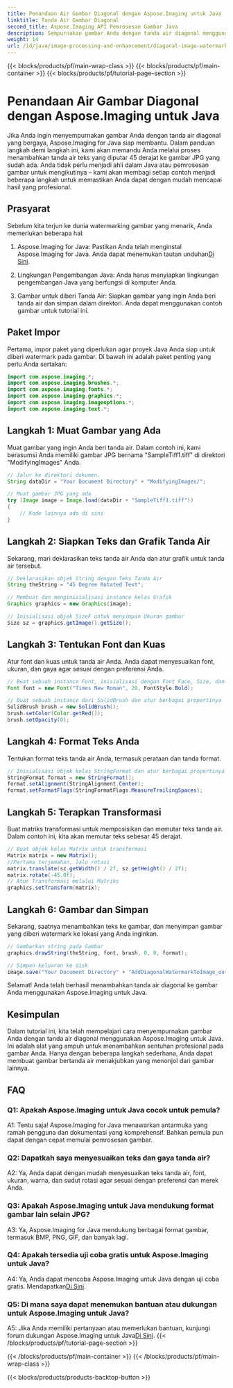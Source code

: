 ```yaml
---
title: Penandaan Air Gambar Diagonal dengan Aspose.Imaging untuk Java
linktitle: Tanda Air Gambar Diagonal
second_title: Aspose.Imaging API Pemrosesan Gambar Java
description: Sempurnakan gambar Anda dengan tanda air diagonal menggunakan Aspose.Imaging untuk Java. Ikuti panduan langkah demi langkah ini dan buat gambar bertanda air yang menakjubkan dengan mudah.
weight: 14
url: /id/java/image-processing-and-enhancement/diagonal-image-watermarking/
---
```


{{< blocks/products/pf/main-wrap-class >}}
{{< blocks/products/pf/main-container >}}
{{< blocks/products/pf/tutorial-page-section >}}

# Penandaan Air Gambar Diagonal dengan Aspose.Imaging untuk Java


Jika Anda ingin menyempurnakan gambar Anda dengan tanda air diagonal yang bergaya, Aspose.Imaging for Java siap membantu. Dalam panduan langkah demi langkah ini, kami akan memandu Anda melalui proses menambahkan tanda air teks yang diputar 45 derajat ke gambar JPG yang sudah ada. Anda tidak perlu menjadi ahli dalam Java atau pemrosesan gambar untuk mengikutinya – kami akan membagi setiap contoh menjadi beberapa langkah untuk memastikan Anda dapat dengan mudah mencapai hasil yang profesional.

## Prasyarat

Sebelum kita terjun ke dunia watermarking gambar yang menarik, Anda memerlukan beberapa hal:

1.  Aspose.Imaging for Java: Pastikan Anda telah menginstal Aspose.Imaging for Java. Anda dapat menemukan tautan unduhan[Di Sini](https://releases.aspose.com/imaging/java/).

2. Lingkungan Pengembangan Java: Anda harus menyiapkan lingkungan pengembangan Java yang berfungsi di komputer Anda.

3. Gambar untuk diberi Tanda Air: Siapkan gambar yang ingin Anda beri tanda air dan simpan dalam direktori. Anda dapat menggunakan contoh gambar untuk tutorial ini.

## Paket Impor

Pertama, impor paket yang diperlukan agar proyek Java Anda siap untuk diberi watermark pada gambar. Di bawah ini adalah paket penting yang perlu Anda sertakan:

```java
import com.aspose.imaging.*;
import com.aspose.imaging.brushes.*;
import com.aspose.imaging.fonts.*;
import com.aspose.imaging.graphics.*;
import com.aspose.imaging.imageoptions.*;
import com.aspose.imaging.text.*;
```

## Langkah 1: Muat Gambar yang Ada

Muat gambar yang ingin Anda beri tanda air. Dalam contoh ini, kami berasumsi Anda memiliki gambar JPG bernama "SampleTiff1.tiff" di direktori "ModifyingImages" Anda.

```java
// Jalur ke direktori dokumen.
String dataDir = "Your Document Directory" + "ModifyingImages/";

// Muat gambar JPG yang ada
try (Image image = Image.load(dataDir + "SampleTiff1.tiff"))
{
    // Kode lainnya ada di sini
}
```

## Langkah 2: Siapkan Teks dan Grafik Tanda Air

Sekarang, mari deklarasikan teks tanda air Anda dan atur grafik untuk tanda air tersebut.

```java
// Deklarasikan objek String dengan Teks Tanda Air
String theString = "45 Degree Rotated Text";

// Membuat dan menginisialisasi instance kelas Grafik
Graphics graphics = new Graphics(image);

// Inisialisasi objek SizeF untuk menyimpan Ukuran gambar
Size sz = graphics.getImage().getSize();
```

## Langkah 3: Tentukan Font dan Kuas

Atur font dan kuas untuk tanda air Anda. Anda dapat menyesuaikan font, ukuran, dan gaya agar sesuai dengan preferensi Anda.

```java
// Buat sebuah instance Font, inisialisasi dengan Font Face, Size, dan Style
Font font = new Font("Times New Roman", 20, FontStyle.Bold);

// Buat sebuah instance dari SolidBrush dan atur berbagai propertinya
SolidBrush brush = new SolidBrush();
brush.setColor(Color.getRed());
brush.setOpacity(0);
```

## Langkah 4: Format Teks Anda

Tentukan format teks tanda air Anda, termasuk perataan dan tanda format.

```java
// Inisialisasi objek kelas StringFormat dan atur berbagai propertinya
StringFormat format = new StringFormat();
format.setAlignment(StringAlignment.Center);
format.setFormatFlags(StringFormatFlags.MeasureTrailingSpaces);
```

## Langkah 5: Terapkan Transformasi

Buat matriks transformasi untuk memposisikan dan memutar teks tanda air. Dalam contoh ini, kita akan memutar teks sebesar 45 derajat.

```java
// Buat objek kelas Matrix untuk transformasi
Matrix matrix = new Matrix();
//Pertama terjemahan, lalu rotasi
matrix.translate(sz.getWidth() / 2f, sz.getHeight() / 2f);
matrix.rotate(-45.0f);
// Atur Transformasi melalui Matriks
graphics.setTransform(matrix);
```

## Langkah 6: Gambar dan Simpan

Sekarang, saatnya menambahkan teks ke gambar, dan menyimpan gambar yang diberi watermark ke lokasi yang Anda inginkan.

```java
// Gambarkan string pada Gambar
graphics.drawString(theString, font, brush, 0, 0, format);

// Simpan keluaran ke disk
image.save("Your Document Directory" + "AddDiagonalWatermarkToImage_out.jpg");
```

Selamat! Anda telah berhasil menambahkan tanda air diagonal ke gambar Anda menggunakan Aspose.Imaging untuk Java.

## Kesimpulan

Dalam tutorial ini, kita telah mempelajari cara menyempurnakan gambar Anda dengan tanda air diagonal menggunakan Aspose.Imaging untuk Java. Ini adalah alat yang ampuh untuk menambahkan sentuhan profesional pada gambar Anda. Hanya dengan beberapa langkah sederhana, Anda dapat membuat gambar bertanda air menakjubkan yang menonjol dari gambar lainnya.

## FAQ

### Q1: Apakah Aspose.Imaging untuk Java cocok untuk pemula?

A1: Tentu saja! Aspose.Imaging for Java menawarkan antarmuka yang ramah pengguna dan dokumentasi yang komprehensif. Bahkan pemula pun dapat dengan cepat memulai pemrosesan gambar.

### Q2: Dapatkah saya menyesuaikan teks dan gaya tanda air?

A2: Ya, Anda dapat dengan mudah menyesuaikan teks tanda air, font, ukuran, warna, dan sudut rotasi agar sesuai dengan preferensi dan merek Anda.

### Q3: Apakah Aspose.Imaging untuk Java mendukung format gambar lain selain JPG?

A3: Ya, Aspose.Imaging for Java mendukung berbagai format gambar, termasuk BMP, PNG, GIF, dan banyak lagi.

### Q4: Apakah tersedia uji coba gratis untuk Aspose.Imaging untuk Java?

 A4: Ya, Anda dapat mencoba Aspose.Imaging untuk Java dengan uji coba gratis. Mendapatkan[Di Sini](https://releases.aspose.com/).

### Q5: Di mana saya dapat menemukan bantuan atau dukungan untuk Aspose.Imaging untuk Java?

 A5: Jika Anda memiliki pertanyaan atau memerlukan bantuan, kunjungi forum dukungan Aspose.Imaging untuk Java[Di Sini](https://forum.aspose.com/).
{{< /blocks/products/pf/tutorial-page-section >}}

{{< /blocks/products/pf/main-container >}}
{{< /blocks/products/pf/main-wrap-class >}}

{{< blocks/products/products-backtop-button >}}
